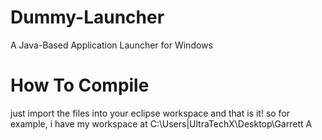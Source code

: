 # Dummy-Launcher
A Java-Based Application Launcher for Windows
# How To Compile
just import the files into your eclipse workspace and that is it!
so for example, i have my workspace at C:\Users|UltraTechX\Desktop\Garrett A
